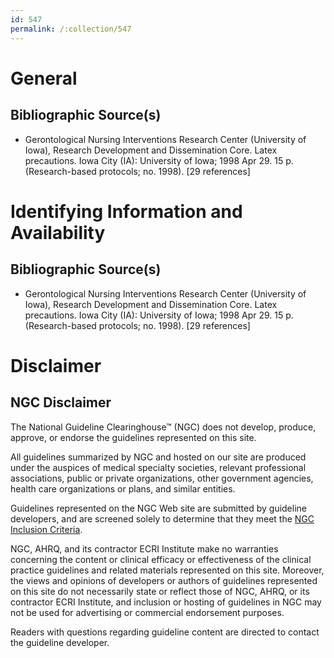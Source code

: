 ```yaml
---
id: 547
permalink: /:collection/547
---
```


# General

## Bibliographic Source(s)

- Gerontological Nursing Interventions Research Center (University of Iowa), Research Development and Dissemination Core. Latex precautions. Iowa City (IA): University of Iowa; 1998 Apr 29. 15 p. (Research-based protocols; no. 1998). [29 references]

# Identifying Information and Availability

## Bibliographic Source(s)

- Gerontological Nursing Interventions Research Center (University of Iowa), Research Development and Dissemination Core. Latex precautions. Iowa City (IA): University of Iowa; 1998 Apr 29. 15 p. (Research-based protocols; no. 1998). [29 references]

# Disclaimer

## NGC Disclaimer

The National Guideline Clearinghouse™ (NGC) does not develop, produce, approve, or endorse the guidelines represented on this site.

All guidelines summarized by NGC and hosted on our site are produced under the auspices of medical specialty societies, relevant professional associations, public or private organizations, other government agencies, health care organizations or plans, and similar entities.

Guidelines represented on the NGC Web site are submitted by guideline developers, and are screened solely to determine that they meet the [NGC Inclusion Criteria](/help-and-about/summaries/inclusion-criteria).

NGC, AHRQ, and its contractor ECRI Institute make no warranties concerning the content or clinical efficacy or effectiveness of the clinical practice guidelines and related materials represented on this site. Moreover, the views and opinions of developers or authors of guidelines represented on this site do not necessarily state or reflect those of NGC, AHRQ, or its contractor ECRI Institute, and inclusion or hosting of guidelines in NGC may not be used for advertising or commercial endorsement purposes.

Readers with questions regarding guideline content are directed to contact the guideline developer.

